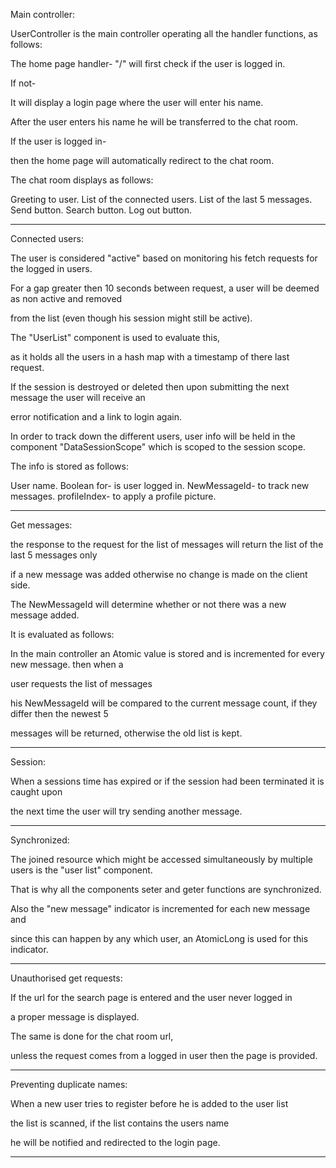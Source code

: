 Main controller:

UserController is the main controller operating all the handler functions, as follows:

The home page handler- "/" will first check if the user is logged in.

If not-

It will display a login page where the user will enter his name.

After the user enters his name he will be transferred to the chat room.

If the user is logged in-

then the home page will automatically redirect to the chat room.

The chat room displays as follows:

Greeting to user.
List of the connected users.
List of the last 5 messages.
Send button.
Search button.
Log out button.

-------------------------------------------------------------------------------------------
Connected users:

The user is considered "active" based on monitoring his fetch requests for the logged in users.

For a gap greater then 10 seconds between request, a user will be deemed as non active and removed

from the list (even though his session might still be active).

The "UserList" component is used to evaluate this, 

as it holds all the users in a hash map with a timestamp of there last request.

If the session is destroyed or deleted then upon submitting the next message the user will receive an

error notification and a link to login again.

In order to track down the different users, user info will be held in the component "DataSessionScope" which is scoped to the session scope.

The info is stored as follows:

User name.
Boolean for- is user logged in.
NewMessageId- to track new messages.
profileIndex- to apply a profile picture.

-------------------------------------------------------------------------------------------
Get messages:

the response to the request for the list of messages will return the list of the last 5 messages only 

if a new message was added otherwise no change is made on the client side.

The NewMessageId will determine whether or not there was a new message added.

It is evaluated as follows:

In the main controller an Atomic value is stored and is incremented for every new message. then when a

user requests the list of messages

his NewMessageId will be compared to the current message count, if they differ then the newest 5 

messages will be returned, otherwise the old list is kept.


-------------------------------------------------------------------------------------------
Session:

When a sessions time has expired or if the session had been terminated it is caught upon

the next time the user will try sending another message.

-------------------------------------------------------------------------------------------
Synchronized:

The joined resource which might be accessed simultaneously by multiple users is the "user list" component.

That is why all the components seter and geter functions are synchronized.

Also the "new message" indicator is incremented for each new message and

since this can happen by any which user, an AtomicLong is used for this indicator.

-------------------------------------------------------------------------------------------
Unauthorised get requests:

If the url for the search page is entered and the user never logged in 

a proper message is displayed.

The same is done for the chat room url,

unless the request comes from a logged in user then the page is provided.

-------------------------------------------------------------------------------------------
Preventing duplicate names:

When a new user tries to register before he is added to the user list

the list is scanned, if the list contains the users name

he will be notified and redirected to the login page.

-------------------------------------------------------------------------------------------

